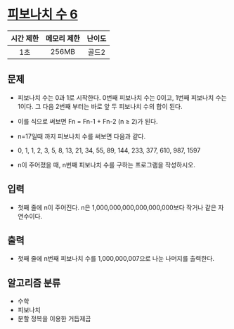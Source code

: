# [피보나치 수 6](https://www.acmicpc.net/problem/11444)

| 시간 제한 | 메모리 제한 | 난이도 |
| :-------: | :---------: | :----: |
|    1초    |    256MB    | 골드2  |

## 문제

- 피보나치 수는 0과 1로 시작한다. 0번째 피보나치 수는 0이고, 1번째 피보나치 수는 1이다. 그 다음 2번째 부터는 바로 앞 두 피보나치 수의 합이 된다.

- 이를 식으로 써보면 Fn = Fn-1 + Fn-2 (n ≥ 2)가 된다.

- n=17일때 까지 피보나치 수를 써보면 다음과 같다.

- 0, 1, 1, 2, 3, 5, 8, 13, 21, 34, 55, 89, 144, 233, 377, 610, 987, 1597

- n이 주어졌을 때, n번째 피보나치 수를 구하는 프로그램을 작성하시오.

## 입력

- 첫째 줄에 n이 주어진다. n은 1,000,000,000,000,000,000보다 작거나 같은 자연수이다.

## 출력

- 첫째 줄에 n번째 피보나치 수를 1,000,000,007으로 나눈 나머지를 출력한다.

## 알고리즘 분류

- 수학
- 피보나치
- 분할 정복을 이용한 거듭제곱
